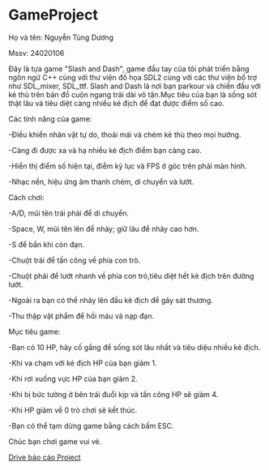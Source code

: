 # GameProject
 Họ và tên: Nguyễn Tùng Dương

 Mssv: 24020106
 
 Đây là tựa game "Slash and Dash", game đầu tay của tôi phát triển bằng ngôn ngữ C++ cùng với thư viện đồ họa SDL2 cùng với các thư viện bổ trợ như SDL_mixer, SDL_ttf.
 Slash and Dash là nơi bạn parkour và chiến đấu với kẻ thù trên bản đồ cuộn ngang trải dài vô tận.Mục tiêu của bạn là sống sót thật lâu và tiêu diệt càng nhiều kẻ địch để đạt được điểm số cao.

 Các tính năng của game:
 
  -Điều khiển nhân vật tự do, thoải mái và chém kẻ thù theo mọi hướng.

 -Càng đi được xa và hạ nhiều kẻ địch điểm bạn càng cao.

 -Hiển thị điểm số hiện tại, điểm kỷ lục và FPS ở góc trên phải màn hình.

 -Nhạc nền, hiệu ứng âm thanh chém, di chuyển và lướt.


 Cách chơi:

 -A/D, mũi tên trái phải để di chuyển.

 -Space, W, mũi tên lên để nhảy; giữ lâu để nhảy cao hơn.
 
 -S để bắn khi còn đạn.

 -Chuột trái để tấn công về phía con trò.

 -Chuột phải để lướt nhanh về phía con trỏ,tiêu diệt hết kẻ địch trên đường lướt.

 -Ngoài ra bạn có thể nhảy lên đầu kẻ địch để gây sát thương.

 -Thu thập vật phẩm để hồi máu và nạp đạn.

 Mục tiêu game:

 -Bạn có 10 HP, hãy cố gắng để sống sót lâu nhất và tiêu diệu nhiều kẻ địch.
 
 -Khi va chạm với kẻ địch HP của bạn giảm 1.

 -Khi rơi xuống vực HP của bạn giảm 2.

 -Khi bị bức tường ở bên trái đuổi kịp và tấn công HP sẽ giảm 4.

 -Khi HP giảm về 0 trò chơi sẽ kết thúc.

 -Bạn có thể tạm dừng game bằng cách bấm ESC.

Chúc bạn chơi game vui vẻ.

[Drive báo cáo Project](https://drive.google.com/drive/folders/1r16h-a7jazXheFx88UFU59PLKMCSxDKb?usp=sharing)